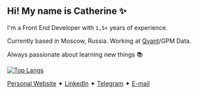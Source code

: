 ## Hi! My name is Catherine ✨

I'm a Front End Developer with `1,5+` years of experience. 

Currently based in Moscow, Russia. Working at [Qvant](https://github.com/Qvant-lab)/GPM Data.

Always passionate about learning new things 📚

[![Top Langs](https://github-readme-stats.vercel.app/api/top-langs/?username=supra-modum&theme=graywhite&layout=compact)](https://github.com/supramodum/github-readme-stats)


[Personal Website](https://rrrageinput.com) ✦ [LinkedIn](https://www.linkedin.com/in/ezaslavskaya/) ✦ [Telegram](https://t.me/supramodum) ✦ [E-mail](3mfhognm5@relay.firefox.com)
